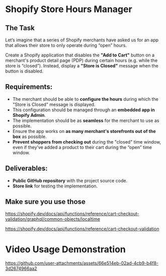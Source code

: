# Shopify Store Hours Manager

## The Task
Let’s imagine that a series of Shopify merchants have asked us for an app that allows their store to only operate during “open” hours.

Create a Shopify application that disables the **"Add to Cart"** button on a merchant's product detail page (PDP) during certain hours (e.g. while the store is “closed”). Instead, display a **"Store is Closed"** message when the button is disabled.

## Requirements:
- The merchant should be able to **configure the hours** during which the "Store is Closed" message is displayed.  
- This configuration should be managed through an **embedded app in Shopify Admin**.  
- The implementation should be as **seamless** for the merchant to use as possible.  
- Ensure the app works on **as many merchant's storefronts out of the box** as possible.  
- **Prevent shoppers from checking out** during the "closed" time window, even if they’ve added a product to their cart during the “open” time window.  

## Deliverables:
- **Public GitHub repository** with the project source code.  
- **Store link** for testing the implementation.

## Make sure you use those
https://shopify.dev/docs/api/functions/reference/cart-checkout-validation/graphql/common-objects/localtime

https://shopify.dev/docs/api/functions/reference/cart-checkout-validation

# Video Usage Demonstration

https://github.com/user-attachments/assets/66e514eb-02ad-4cb9-b4f8-3d2674966aa2

